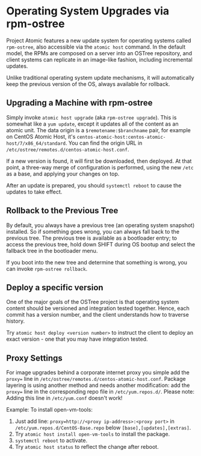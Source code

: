 # Operating System Upgrades via rpm-ostree

Project Atomic features a new update system for operating systems
called `rpm-ostree`, also accessible via the `atomic host` command.
In the default model, the RPMs are composed on a server into an OSTree
repository, and client systems can replicate in an image-like fashion,
including incremental updates.

Unlike traditional operating system update mechanisms, it
will automatically keep the previous version of the OS, always
available for rollback.

## Upgrading a Machine with rpm-ostree

Simply invoke `atomic host upgrade` (aka `rpm-ostree upgrade`).  This
is somewhat like a `yum update`, except it updates all of the content
as an atomic unit.  The data origin is a `$remotename:$branchname` pair,
for example on CentOS Atomic Host, it's `centos-atomic-host:centos-atomic-host/7/x86_64/standard`.
You can find the origin URL in `/etc/ostree/remotes.d/centos-atomic-host.conf`.

If a new version is found, it will first be downloaded, then deployed.
At that point, a three-way merge of configuration is performed, using the
new `/etc` as a base, and applying your changes on top.

After an update is prepared, you should `systemctl reboot` to cause
the updates to take effect.

## Rollback to the Previous Tree

By default, you always have a previous tree (an operating system
snapshot) installed. So if something goes wrong, you can always fall
back to the previous tree. The previous tree is available as a
bootloader entry; to access the previous tree, hold down SHIFT during
OS bootup and select the fallback tree in the bootloader menu.

If you boot into the new tree and determine that something is wrong,
you can invoke `rpm-ostree rollback`.

## Deploy a specific version

One of the major goals of the OSTree project is that operating
system content should be versioned and integration tested
together.  Hence, each commit has a version number, and the client
understands how to traverse history.

Try `atomic host deploy <version number>` to instruct the client
to deploy an exact version - one that you may have integration
tested.

## Proxy Settings

For image upgrades behind a corporate internet proxy you simple add the `proxy=` line in `/etc/ostree/remotes.d/centos-atomic-host.conf`.
Package layering is using another method and needs another modification: add the `proxy=` line in the corresponding repo file in `/etc/yum.repos.d/`.
Please note: Adding this line in `/etc/yum.conf` doesn't work!

Example: To install open-vm-tools:
1) Just add line: `proxy=http://<proxy ip-address>:<proxy port>` in `/etc/yum.repos.d/CentOS-Base.repo` below `[base],[updates],[extras]`.
2) Try `atomic host install open-vm-tools` to install the package.
3) `systemctl reboot` to activate.
4) Try `atomic host status` to reflect the change after reboot.

